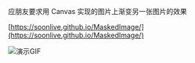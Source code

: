 

应朋友要求用 Canvas 实现的图片上渐变另一张图片的效果

[https://soonlive.github.io/MaskedImage/](https://soonlive.github.io/MaskedImage/)

![演示GIF](https://cloud.githubusercontent.com/assets/6039369/23783549/57695a6e-0597-11e7-83f3-76458f1bf9b8.gif)
